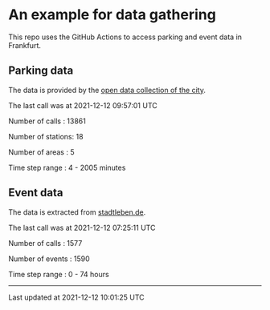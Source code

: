# An example for data gathering

This repo uses the GitHub Actions to access parking and event data in Frankfurt.

## Parking data
The data is provided by the [open data collection of the city](https://www.offenedaten.frankfurt.de/).

The last call was at 2021-12-12 09:57:01 UTC

Number of calls   : 13861

Number of stations:    18

Number of areas   :     5

Time step range   :     4 -  2005 minutes


## Event data
The data is extracted from [stadtleben.de](https://stadtleben.de/frankfurt/).

The last call was at 2021-12-12 07:25:11 UTC

Number of calls   : 1577

Number of events  : 1590

Time step range   :    0 -   74 hours


----

Last updated at 2021-12-12 10:01:25 UTC
